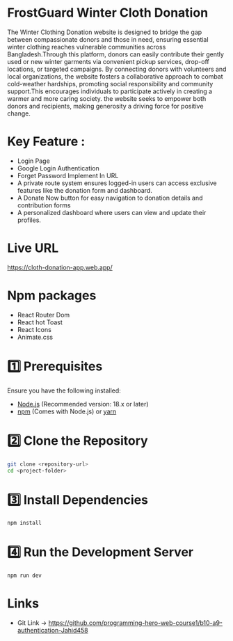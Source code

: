
# FrostGuard Winter Cloth Donation 


The Winter Clothing Donation website is designed to bridge the gap between compassionate donors and those in need, ensuring essential winter clothing reaches vulnerable communities across Bangladesh.Through this platform, donors can easily contribute their gently used or new winter garments via convenient pickup services, drop-off locations, or targeted campaigns. By connecting donors with volunteers and local organizations, the website fosters a collaborative approach to combat cold-weather hardships, promoting social responsibility and community support.This encourages individuals to participate actively in creating a warmer and more caring society. the website seeks to empower both donors and recipients, making generosity a driving force for positive change.

# Key Feature :
- Login Page
- Google Login Authentication
- Forget Password Implement In URL
- A private route system ensures logged-in users can access exclusive features like the donation form and dashboard.
- A Donate Now button for easy navigation to donation details and contribution forms
- A personalized dashboard where users can view and update their profiles.

# Live URL 
https://cloth-donation-app.web.app/

# Npm packages
* React Router Dom
* React hot Toast
* React Icons
* Animate.css

# 1️⃣ Prerequisites
Ensure you have the following installed:
- [Node.js](https://nodejs.org/) (Recommended version: 18.x or later)
- [npm](https://www.npmjs.com/) (Comes with Node.js) or [yarn](https://yarnpkg.com/)

# 2️⃣ Clone the Repository
```sh
git clone <repository-url>
cd <project-folder>
```


# 3️⃣ Install Dependencies
```sh
npm install
```
# 4️⃣ Run the Development Server
```sh
npm run dev
```

# Links
 - Git Link -> https://github.com/programming-hero-web-course1/b10-a9-authentication-Jahid458

